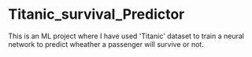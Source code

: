 # Titanic_survival_Predictor

This is an ML project where I have used 'Titanic' dataset to train a neural network to predict wheather a passenger will survive or not.
